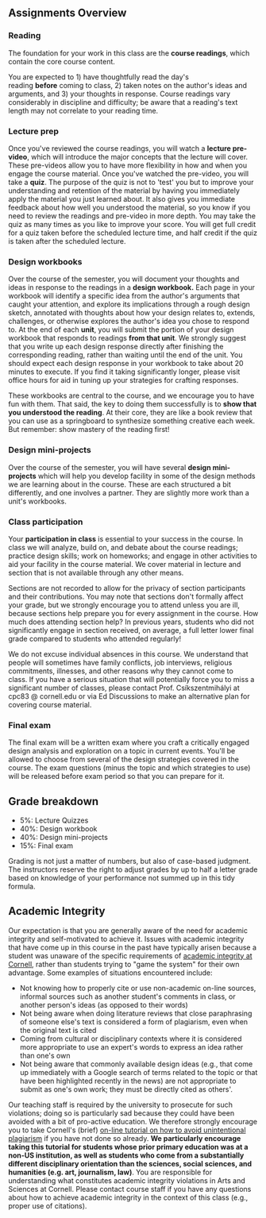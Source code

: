 ## Assignments Overview

### Reading

The foundation for your work in this class are the **course readings**, which contain the core course content. 

You are expected to 1) have thoughtfully read the day's reading **before** coming to class, 2) taken notes on the author's ideas and arguments, and 3) your thoughts in response. Course readings vary considerably in discipline and difficulty; be aware that a reading's text length may not correlate to your reading time.

### Lecture prep

Once you've reviewed the course readings, you will watch a **lecture pre-video**, which will introduce the major concepts that the lecture will cover. These pre-videos allow you to have more flexibility in how and when you engage the course material. Once you've watched the pre-video, you will take a **quiz**. The purpose of the quiz is not to 'test' you but to improve your understanding and retention of the material by having you immediately apply the material you just learned about. It also gives you immediate feedback about how well you understood the material, so you know if you need to review the readings and pre-video in more depth. You may take the quiz as many times as you like to improve your score. You will get full credit for a quiz taken before the scheduled lecture time, and half credit if the quiz is taken after the scheduled lecture.

### Design workbooks

Over the course of the semester, you will document your thoughts and ideas in response to the readings in a **design workbook.** Each page in your workbook will identify a specific idea from the author's arguments that caught your attention, and explore its implications through a rough design sketch, annotated with thoughts about how your design relates to, extends, challenges, or otherwise explores the author's idea you chose to respond to. At the end of each **unit**, you will submit the portion of your design workbook that responds to readings **from that unit**. We strongly suggest that you write up each design response directly after finishing the corresponding reading, rather than waiting until the end of the unit. You should expect each design response in your workbook to take about 20 minutes to execute. If you find it taking significantly longer, please visit office hours for aid in tuning up your strategies for crafting responses.

These workbooks are central to the course, and we encourage you to have fun with them. That said, the key to doing them successfully is to **show that you understood the reading**. At their core, they are like a book review that you can use as a springboard to synthesize something creative each week. But remember: show mastery of the reading first!

### Design mini-projects

Over the course of the semester, you will have several **design mini-projects** which will help you develop facility in some of the design methods we are learning about in the course. These are each structured a bit differently, and one involves a partner. They are slightly more work than a unit's workbooks.

### Class participation

Your **participation in class** is essential to your success in the course. In class we will analyze, build on, and debate about the course readings; practice design skills; work on homeworks; and engage in other activities to aid your facility in the course material. We cover material in lecture and section that is not available through any other means.

Sections are not recorded to allow for the privacy of section participants and their contributions. You may note that sections don't formally affect your grade, but we strongly encourage you to attend unless you are ill, because sections help prepare you for every assignment in the course. How much does attending section help? In previous years, students who did not significantly engage in section received, on average, a full letter lower final grade compared to students who attended regularly!

We do not excuse individual absences in this course. We understand that people will sometimes have family conflicts, job interviews, religious commitments, illnesses, and other reasons why they cannot come to class. If you have a serious situation that will potentially force you to miss a significant number of classes, please contact Prof. Csíkszentmihályi at cpc83 @ cornell.edu or via Ed Discussions to make an alternative plan for covering course material.

### Final exam

The final exam will be a written exam where you craft a critically engaged design analysis and exploration on a topic in current events. You'll be allowed to choose from several of the design strategies covered in the course. The exam questions (minus the topic and which strategies to use) will be released before exam period so that you can prepare for it.

## Grade breakdown

-   5%: Lecture Quizzes
-   40%: Design workbook
-   40%: Design mini-projects
-   15%: Final exam

Grading is not just a matter of numbers, but also of case-based judgment. The instructors reserve the right to adjust grades by up to half a letter grade based on knowledge of your performance not summed up in this tidy formula.

## Academic Integrity

Our expectation is that you are generally aware of the need for academic integrity and self-motivated to achieve it. Issues with academic integrity that have come up in this course in the past have typically arisen because a student was unaware of the specific requirements of [academic integrity at Cornell](http://cuinfo.cornell.edu/Academic/AIC.html), rather than students trying to "game the system" for their own advantage. Some examples of situations encountered include:

-   Not knowing how to properly cite or use non-academic on-line sources, informal sources such as another student's comments in class, or another person's ideas (as opposed to their words)
-   Not being aware when doing literature reviews that close paraphrasing of someone else's text is considered a form of plagiarism, even when the original text is cited
-   Coming from cultural or disciplinary contexts where it is considered more appropriate to use an expert's words to express an idea rather than one's own
-   Not being aware that commonly available design ideas (e.g., that come up immediately with a Google search of terms related to the topic or that have been highlighted recently in the news) are not appropriate to submit as one's own work; they must be directly cited as others'.

Our teaching staff is required by the university to prosecute for such violations; doing so is particularly sad because they could have been avoided with a bit of pro-active education. We therefore strongly encourage you to take Cornell's (brief) [on-line tutorial on how to avoid unintentional plagiarism](http://plagiarism.arts.cornell.edu/tutorial/index.cfm) if you have not done so already. **We particularly encourage taking this tutorial for students whose prior primary education was at a non-US institution, as well as students who come from a substantially different disciplinary orientation than the sciences, social sciences, and humanities (e.g. art, journalism, law)**. You are responsible for understanding what constitutes academic integrity violations in Arts and Sciences at Cornell. Please contact course staff if you have any questions about how to achieve academic integrity in the context of this class (e.g., proper use of citations).
